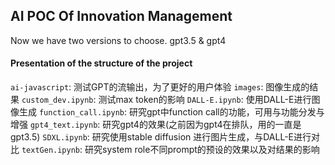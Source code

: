 ## AI POC Of Innovation Management
Now we have two versions to choose. gpt3.5 & gpt4

#### Presentation of the structure of the project
`ai-javascript`: 测试GPT的流输出，为了更好的用户体验
`images`: 图像生成的结果
`custom_dev.ipynb`: 测试max token的影响
`DALL-E.ipynb`: 使用DALL-E进行图像生成
`function_call.ipynb`: 研究gpt中function call的功能，可用与功能分发与增强
`gpt4_text.ipynb`: 研究gpt4的效果(之前因为gpt4在排队，用的一直是gpt3.5)
`SDXL.ipynb`: 研究使用stable diffusion 进行图片生成，与DALL-E进行对比
`textGen.ipynb`: 研究system role不同prompt的预设的效果以及对结果的影响